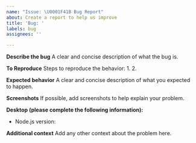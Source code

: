 ```yaml
---
name: "Issue: \U0001F41B Bug Report"
about: Create a report to help us improve
title: 'Bug: '
labels: bug
assignees: ''

---
```


**Describe the bug**
A clear and concise description of what the bug is.

**To Reproduce**
Steps to reproduce the behavior:
1.
2.

**Expected behavior**
A clear and concise description of what you expected to happen.

**Screenshots**
If possible, add screenshots to help explain your problem.

**Desktop (please complete the following information):**
 - Node.js version: 

**Additional context**
Add any other context about the problem here.
